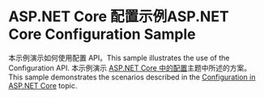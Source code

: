 # <a name="aspnet-core-configuration-sample"></a><span data-ttu-id="058be-101">ASP.NET Core 配置示例</span><span class="sxs-lookup"><span data-stu-id="058be-101">ASP.NET Core Configuration Sample</span></span>

<span data-ttu-id="058be-102">本示例演示如何使用配置 API。</span><span class="sxs-lookup"><span data-stu-id="058be-102">This sample illustrates the use of the Configuration API.</span></span> <span data-ttu-id="058be-103">本示例演示 [ASP.NET Core 中的配置](https://docs.microsoft.com/aspnet/core/fundamentals/configuration)主题中所述的方案。</span><span class="sxs-lookup"><span data-stu-id="058be-103">This sample demonstrates the scenarios described in the [Configuration in ASP.NET Core](https://docs.microsoft.com/aspnet/core/fundamentals/configuration) topic.</span></span>
